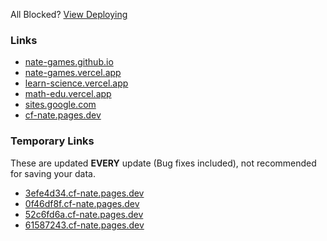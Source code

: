 All Blocked? [View Deploying](https://github.com/nate-games/nate-games.github.io/wiki/Deploying)
### Links
- [nate-games.github.io](https://nate-games.github.io/)
- [nate-games.vercel.app](https://nate-games.vercel.app)
- [learn-science.vercel.app](https://learn-science.vercel.app/)
- [math-edu.vercel.app](https://math-edu.vercel.app/)
- [sites.google.com](https://sites.google.com/view/nates-unblocked)
- [cf-nate.pages.dev](https://cf-nate.pages.dev/)
### Temporary Links
These are updated **EVERY** update (Bug fixes included), not recommended for saving your data.
- [3efe4d34.cf-nate.pages.dev](https://3efe4d34.cf-nate.pages.dev/)
- [0f46df8f.cf-nate.pages.dev](https://0f46df8f.cf-nate.pages.dev/)
- [52c6fd6a.cf-nate.pages.dev](https://52c6fd6a.cf-nate.pages.dev/)
- [61587243.cf-nate.pages.dev](https://61587243.cf-nate.pages.dev/)

